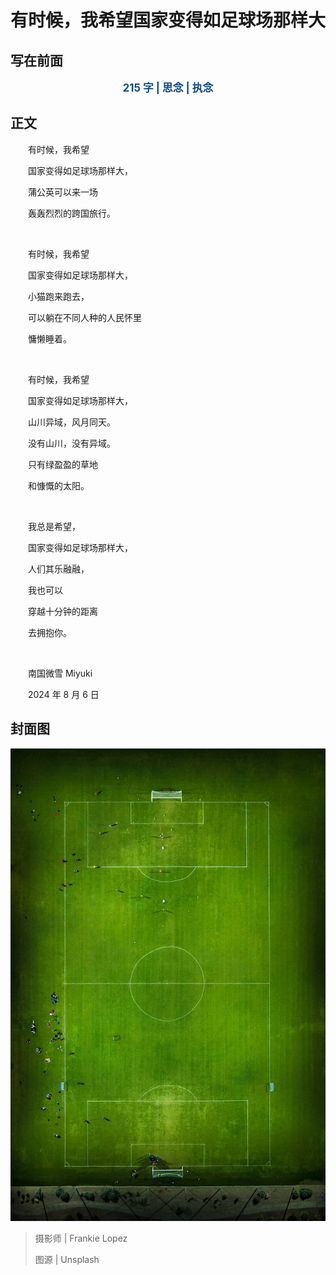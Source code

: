 # 有时候，我希望国家变得如足球场那样大

## 写在前面

<p style="color:#0f4c81; text-align:center; font-weight:bold; font-size:larger;">215 字 | 思念 | 执念</p>

## 正文

　　有时候，我希望

　　国家变得如足球场那样大，

　　蒲公英可以来一场

　　轰轰烈烈的跨国旅行。

<br />

　　有时候，我希望

　　国家变得如足球场那样大，

　　小猫跑来跑去，

　　可以躺在不同人种的人民怀里

　　慵懒睡着。

<br />

　　有时候，我希望

　　国家变得如足球场那样大，

　　山川异域，风月同天。

　　没有山川，没有异域。

　　只有绿盈盈的草地

　　和慷慨的太阳。

<br />

　　我总是希望，

　　国家变得如足球场那样大，

　　人们其乐融融，

　　我也可以

　　穿越十分钟的距离

　　去拥抱你。

<br />

　　南国微雪 Miyuki

　　2024 年 8 月 6 日

## 封面图

![](https://raw.githubusercontent.com/TinySnow/GithubImageHosting/main/blog/articles/poems/frankie-lopez-fLD7TP3ZXDM-unsplash.jpg)

> 摄影师 | Frankie Lopez
>
> 图源 | Unsplash